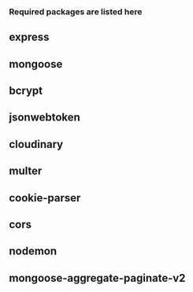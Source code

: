 ### Required packages are listed here

## express

## mongoose

## bcrypt

## jsonwebtoken

## cloudinary

## multer

## cookie-parser

## cors

## nodemon

## mongoose-aggregate-paginate-v2
